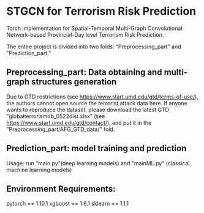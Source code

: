 
# STGCN for Terrorism Risk Prediction

Torch implementation for Spatial-Temporal Multi-Graph Convolutional Network-based Provincial-Day level Terrorism Risk Prediction.

The entire project is divided into two folds: "Preprocessing_part" and "Prediction_part."  

## Preprocessing_part: Data obtaining and multi-graph structures generation


Due to GTD restrictions (see https://www.start.umd.edu/gtd/terms-of-use/), the authors cannot open source the terrorist attack data here. If anyone wants to reproduce the dataset, please download the latest GTD "globalterrorismdb_0522dist.xlsx" (see https://www.start.umd.edu/gtd/contact/), and put it in the "Preprocessing_part/AFG_GTD_data/" fold. 

## Prediction_part: model training and prediction

Usage: run "main.py"(deep learning models) and "mainML.py" (classical machine learning models)

## Environment Requirements:
pytorch == 1.10.1
xgboost == 1.6.1
sklearn == 1.1.1


